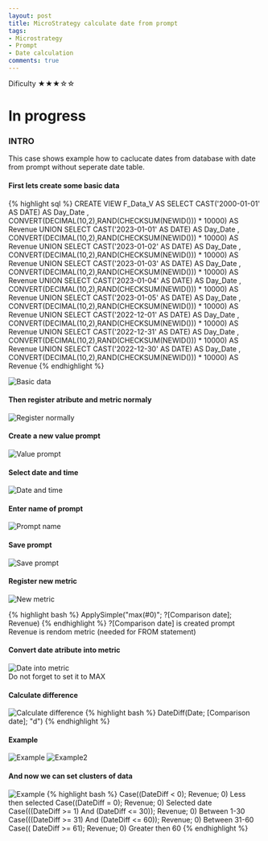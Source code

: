 ```yaml
---
layout: post
title: MicroStrategy calculate date from prompt
tags:
- Microstrategy
- Prompt
- Date calculation
comments: true
---
```

Dificulty ★★★☆☆


# In progress

### INTRO
This case shows example how to caclucate dates from database with date from prompt without seperate date table.

#### First lets create some basic data

{% highlight sql %}
CREATE VIEW F_Data_V AS
SELECT CAST('2000-01-01' AS DATE) AS Day_Date , CONVERT(DECIMAL(10,2),RAND(CHECKSUM(NEWID())) * 10000) AS Revenue UNION
SELECT CAST('2023-01-01' AS DATE) AS Day_Date , CONVERT(DECIMAL(10,2),RAND(CHECKSUM(NEWID())) * 10000) AS Revenue UNION
SELECT CAST('2023-01-02' AS DATE) AS Day_Date , CONVERT(DECIMAL(10,2),RAND(CHECKSUM(NEWID())) * 10000) AS Revenue UNION
SELECT CAST('2023-01-03' AS DATE) AS Day_Date , CONVERT(DECIMAL(10,2),RAND(CHECKSUM(NEWID())) * 10000) AS Revenue UNION
SELECT CAST('2023-01-04' AS DATE) AS Day_Date , CONVERT(DECIMAL(10,2),RAND(CHECKSUM(NEWID())) * 10000) AS Revenue UNION
SELECT CAST('2023-01-05' AS DATE) AS Day_Date , CONVERT(DECIMAL(10,2),RAND(CHECKSUM(NEWID())) * 10000) AS Revenue UNION
SELECT CAST('2022-12-01' AS DATE) AS Day_Date , CONVERT(DECIMAL(10,2),RAND(CHECKSUM(NEWID())) * 10000) AS Revenue UNION
SELECT CAST('2022-12-31' AS DATE) AS Day_Date , CONVERT(DECIMAL(10,2),RAND(CHECKSUM(NEWID())) * 10000) AS Revenue UNION
SELECT CAST('2022-12-30' AS DATE) AS Day_Date , CONVERT(DECIMAL(10,2),RAND(CHECKSUM(NEWID())) * 10000) AS Revenue 
{% endhighlight %}



![Basic data](/img/20230106_0013/0_basic_data.png)



#### Then register atribute and metric normaly
![Register normally](/img/20230106_0013/1_Register_Normally.png)


#### Create a new value prompt
![Value prompt](/img/20230106_0013/2_Value_prompt.png)

#### Select date and time 
![Date and time](/img/20230106_0013/3_Date_and_time.png)

#### Enter name of prompt
![Prompt name](/img/20230106_0013/4_prompt_name.png)

#### Save prompt
![Save prompt](/img/20230106_0013/5_Save_prmompt.png)

#### Register new metric
![New metric](/img/20230106_0013/6_register_new_metric.png)

{% highlight bash %}
ApplySimple("max(#0)"; ?[Comparison date]; Revenue)
{% endhighlight %}
?[Comparison date] is created prompt <br />
Revenue is rendom metric (needed for FROM statement) <br />

#### Convert date atribute into metric
![Date into metric](/img/20230106_0013/7_Date_To_Metric.png)
<br />
Do not forget to set it to MAX <br />

#### Calculate difference
![Calculate difference](/img/20230106_0013/8_Calculate_difference.png)
{% highlight bash %}
DateDiff(Date; [Comparison date]; "d")
{% endhighlight %}


#### Example
![Example](/img/20230106_0013/9example.png)
![Example2](/img/20230106_0013/9example2.png)


#### And now we can set clusters of data
![Example](/img/20230106_0013/10_Groups.png)
{% highlight bash %}
Case((DateDiff < 0); Revenue; 0)				Less then selected
Case((DateDiff = 0); Revenue; 0)				Selected date
Case(((DateDiff >=  1) And (DateDiff <= 30)); Revenue; 0)	Between 1-30
Case(((DateDiff >= 31) And (DateDiff <= 60)); Revenue; 0)	Between 31-60
Case(( DateDiff >= 61); Revenue; 0)				Greater then 60
{% endhighlight %}
